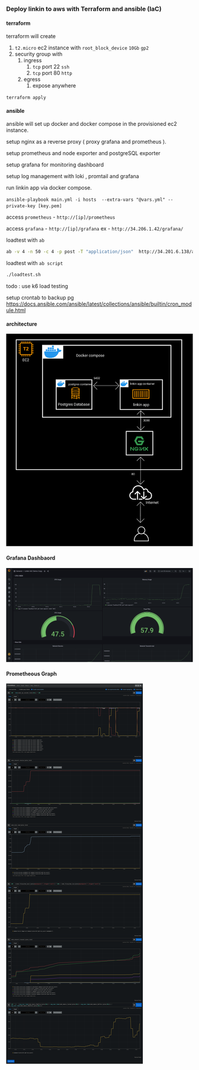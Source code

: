 ### Deploy linkin to aws with Terraform and ansible (IaC)

#### terraform

terraform will create

1. `t2.micro` ec2 instance with `root_block_device` `10Gb` `gp2`
2. security group with
   1. ingress
      1. `tcp` port 22 `ssh`
      2. `tcp` port 80 `http`
      <!-- 3. `tcp` port 3000 testing linkin app -->
   2. egress
      1. expose anywhere

`terraform apply`

#### ansible

ansible will set up docker and docker compose in the provisioned ec2 instance.

setup nginx as a reverse proxy ( proxy grafana and prometheus ).

setup prometheus and node exporter and postgreSQL exporter

setup grafana for monitoring dashboard

setup log management with loki , promtail and grafana

<!-- clone the linkin repository via github. -->

run linkin app via docker compose.

`ansible-playbook main.yml -i hosts  --extra-vars "@vars.yml" --private-key [key.pem]`

access `prometheus` - `http://[ip]/prometheus`

access `grafana` - `http://[ip]/grafana` ex - `http://34.206.1.42/grafana/`

loadtest with `ab`

```bash
ab -v 4 -n 50 -c 4 -p post -T "application/json"  http://34.201.6.138/api/login
```

loadtest with `ab script`

```bash
./loadtest.sh
```

todo : use k6 load testing

setup crontab to backup pg https://docs.ansible.com/ansible/latest/collections/ansible/builtin/cron_module.html

<!-- add postgres monitorung grafana

add loki for logs monitoring

-->

<!-- http://34.201.6.138/prometheus/

graph?g0.expr=100%20-%20rate(node_cpu_seconds_total%5B30s%5D)%20*%20100&g0.tab=0&g0.stacked=0&g0.show_exemplars=0&g0.range_input=15m&g1.expr=node_network_receive_bytes_total&g1.tab=0&g1.stacked=0&g1.show_exemplars=0&g1.range_input=1h&g2.expr=node_disk_read_bytes_total&g2.tab=0&g2.stacked=0&g2.show_exemplars=0&g2.range_input=1h&g3.expr=100%20-%20((node_filesystem_avail_bytes%7Bmountpoint%3D%22%2F%22%2Cfstype!%3D%22rootfs%22%7D%20*%20100)%20%2F%20node_filesystem_size_bytes%7Bmountpoint%3D%22%2F%22%2Cfstype!%3D%22rootfs%22%7D)&g3.tab=0&g3.stacked=0&g3.show_exemplars=0&g3.range_input=1h&g4.expr=node_network_transmit_bytes_total&g4.tab=0&g4.stacked=0&g4.show_exemplars=0&g4.range_input=1h&g5.expr=100%20*%20(1%20-%20((avg_over_time(node_memory_MemFree_bytes%5B30s%5D)%20%2B%20avg_over_time(node_memory_Cached_bytes%5B30s%5D)%20%2B%20avg_over_time(node_memory_Buffers_bytes%5B30s%5D))%20%2F%20avg_over_time(node_memory_MemTotal_bytes%5B30s%5D)))&g5.tab=0&g5.stacked=0&g5.show_exemplars=0&g5.range_input=15m

-->

#### architecture

![architecture](diagram.png)

#### Grafana Dashbaord

![grafana](grafana.png)

#### Prometheous Graph

![prometheus](prometheus.png)
